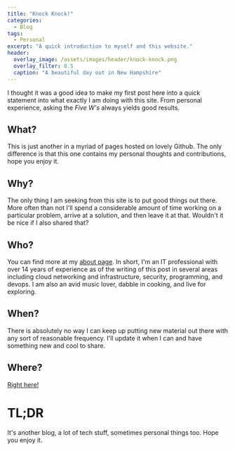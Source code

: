 ```yaml
---
title: "Knock Knock!"
categories:
  - Blog
tags:
  - Personal
excerpt: "A quick introduction to myself and this website."
header:
  overlay_image: /assets/images/header/knock-knock.png
  overlay_filter: 0.5
  caption: "A beautiful day out in New Hampshire"
---
```


I thought it was a good idea to make my first post here into a quick statement into what exactly I am doing with this site. From personal experience, asking the *Five W's* always yields good results.

## What?

This is just another in a myriad of pages hosted on lovely Github. The only difference is that this one contains my personal thoughts and contributions, hope you enjoy it.

## Why?

The only thing I am seeking from this site is to put good things out there. More often than not I'll spend a considerable amount of time working on a particular problem, arrive at a solution, and then leave it at that. Wouldn't it be nice if I also shared that?

## Who?

You can find more at my [about page](/about/). In short, I'm an IT professional with over 14 years of experience as of the writing of this post in several areas including cloud networking and infrastructure, security, programming, and devops. I am also an avid music lover, dabble in cooking, and live for exploring.

## When?

There is absolutely no way I can keep up putting new material out there with any sort of reasonable frequency. I'll update it when I can and have something new and cool to share.

## Where?

[Right here!](https://www.rafaelsampaio.net)

# TL;DR

It's another blog, a lot of tech stuff, sometimes personal things too. Hope you enjoy it.
